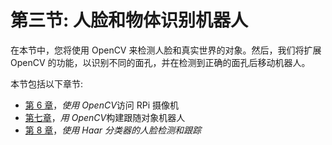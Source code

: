 # 第三节: 人脸和物体识别机器人

在本节中，您将使用 OpenCV 来检测人脸和真实世界的对象。然后，我们将扩展 OpenCV 的功能，以识别不同的面孔，并在检测到正确的面孔后移动机器人。

本节包括以下章节:

*   [第 6 章](06.html)，*使用 OpenCV*访问 RPi 摄像机
*   [第七章](07.html)，*用 OpenCV*构建跟随对象机器人
*   [第 8 章](08.html)，*使用 Haar 分类器的人脸检测和跟踪*